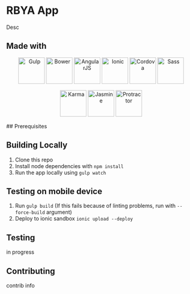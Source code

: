 # RBYA App
Desc

## Made with
<p align="center">
<img alt="Gulp" src="https://cloud.githubusercontent.com/assets/1370779/9409728/c5332474-481c-11e5-9a6e-74641a0f1782.png" width="70">
<img alt="Bower" src="https://cloud.githubusercontent.com/assets/1370779/6041250/ef9a78b8-ac7a-11e4-9586-7e7e894e201e.png" width="70">
<img alt="AngularJS" src="https://cloud.githubusercontent.com/assets/1370779/6041199/5978cb96-ac7a-11e4-9568-829e2ea4312f.png" width="70">
<img alt="Ionic" src="https://cloud.githubusercontent.com/assets/1370779/6041296/59c5717a-ac7b-11e4-9d5d-9c5232aace64.png" width="70">
<img alt="Cordova" src="https://cloud.githubusercontent.com/assets/1370779/6041269/20ed1196-ac7b-11e4-8707-68fa331f1aeb.png" width="70">
<img alt="Sass" src="https://cloud.githubusercontent.com/assets/1370779/9410121/c330a3de-481e-11e5-8a69-ca0c56f6cabc.png" width="70">
</p>
<p align="center">
<img alt="Karma" src="https://cloud.githubusercontent.com/assets/1370779/9410216/44fef8fc-481f-11e5-8037-2f7f03678f4c.png" width="70">
<img alt="Jasmine" src="https://cloud.githubusercontent.com/assets/1370779/9410153/ebd46a00-481e-11e5-9864-f00fa8427d17.png" width="70">
<img alt="Protractor" src="https://cloud.githubusercontent.com/assets/1370779/9410114/b99aaa9a-481e-11e5-8655-ebc1e324200d.png" width="70">
</p>
## Prerequisites

## Building Locally
  1. Clone this repo
  2. Install node dependencies with `npm install`
  3. Run the app locally using `gulp watch`
  
## Testing on mobile device
  1. Run `gulp build` (If this fails because of linting problems, run with `--force-build` argument)
  2. Deploy to ionic sandbox `ionic upload --deploy`
  
   
## Testing
  in progress
  
## Contributing
  contrib info
